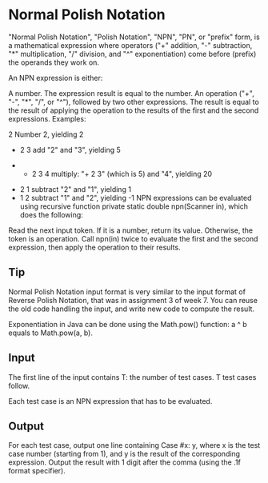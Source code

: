 # Normal Polish Notation
"Normal Polish Notation", "Polish Notation", "NPN", "PN", or "prefix" form, is a mathematical expression where operators ("+" addition, "-" subtraction, "*" multiplication, "/" division, and "^" exponentiation) come before (prefix) the operands they work on.

An NPN expression is either:

A number. The expression result is equal to the number.
An operation ("+", "-", "*", "/", or "^"), followed by two other expressions. The result is equal to the result of applying the operation to the results of the first and the second expressions.
Examples:

2                    Number 2, yielding 2
+ 2 3                add "2" and "3", yielding 5
* + 2 3 4            multiply: "+ 2 3" (which is 5) and "4", yielding 20
- 2 1                subtract "2" and "1", yielding 1
- 1 2                subtract "1" and "2", yielding -1
NPN expressions can be evaluated using recursive function private static double npn(Scanner in), which does the following:

Read the next input token. If it is a number, return its value.
Otherwise, the token is an operation. Call npn(in) twice to evaluate the first and the second expression, then apply the operation to their results.
## Tip
Normal Polish Notation input format is very similar to the input format of Reverse Polish Notation, that was in assignment 3 of week 7. You can reuse the old code handling the input, and write new code to compute the result.

Exponentiation in Java can be done using the Math.pow() function: a ^ b equals to Math.pow(a, b).

## Input
The first line of the input contains T: the number of test cases. T test cases follow.

Each test case is an NPN expression that has to be evaluated.

## Output
For each test case, output one line containing Case #x: y, where x is the test case number (starting from 1), and y is the result of the corresponding expression. Output the result with 1 digit after the comma (using the .1f format specifier).
